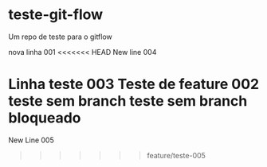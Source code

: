 # teste-git-flow
Um repo de teste para o gitflow

nova linha 001
<<<<<<< HEAD
New line 004

Linha teste 003
Teste de feature 002
teste sem branch
teste sem branch bloqueado
=======
New Line 005
>>>>>>> feature/teste-005
